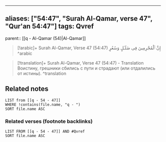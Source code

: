 
---
aliases: ["54:47", "Surah Al-Qamar, verse 47", "Qur'an 54:47"]
tags: Qvref
---

parent:: [[q - Al-Qamar (54)|Al-Qamar]]

> [!arabic]+ Surah Al-Qamar, Verse 47 (54:47)
> <span class="quran-arabic">إِنَّ ٱلْمُجْرِمِينَ فِى ضَلَـٰلٍ وَسُعُرٍ</span>
^arabic

> [!translation]+ Surah Al-Qamar, Verse 47 (54:47) - Translation
> Воистину, грешники сбились с пути и страдают (или отдалились от истины).
^translation



## Related notes
```dataview
LIST from [[q - 54 - 47]]
WHERE !contains(file.name, "q - ")
SORT file.name ASC
```

### Related verses (footnote backlinks)
```dataview
LIST FROM [[q - 54 - 47]] AND #Qvref
SORT file.name ASC
```

